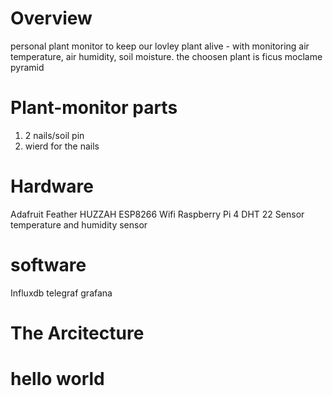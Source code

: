
# Overview
personal plant monitor to keep our lovley plant alive - with monitoring air temperature, air humidity, soil moisture. 
the choosen plant is ficus moclame pyramid 
# Plant-monitor parts 
1. 2 nails/soil pin
2. wierd for the nails  







# Hardware 
 Adafruit Feather HUZZAH ESP8266  Wifi
 Raspberry Pi 4
 DHT 22 Sensor temperature and humidity sensor
 
 # software
 Influxdb 
 telegraf 
 grafana
 
 
 # The Arcitecture
 
 


# hello world 
